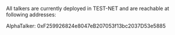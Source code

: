 All talkers are currently deployed in TEST-NET and are reachable at following addresses:

AlphaTalker:
0xF259926824e8047eB207053f13bc2037D53e5885
